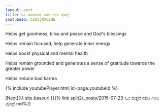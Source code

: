 ```yaml
---
layout: post
title: ಓಂ ವಸುಮನಸೆ ನಮಃ ೧೦೮ ಟೈಮ್ಸ್
youtubeId: b2Q2jRXGidE
---
```

 
 
Helps get goodness, bliss and peace and God's blessings
 
Helps remain focused, help generate inner energy 
 
Helps boost physical and mental health 
 
Helps remain grounded and generates a sense of gratitude towards the greater power 
 
Helps reduce bad karma
 
 
 
 


{% include youtubePlayer.html id=page.youtubeId %}
 
[Next]({{ site.baseurl }}{% link  split2/_posts/2015-07-23-ಓಂ ರುತ್ತವೆ ನಮಃ ೧೦೮ ಟೈಮ್ಸ್.md%})
 
